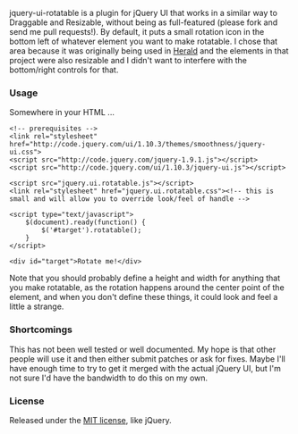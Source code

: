 jquery-ui-rotatable is a plugin for jQuery UI that works in a similar way to Draggable and Resizable, without being as full-featured (please fork and send me pull requests!). By default, it puts a small rotation icon in the bottom left of whatever element you want to make rotatable. I chose that area because it was originally being used in [Herald](/godswearhats/herald) and the elements in that project were also resizable and I didn't want to interfere with the bottom/right controls for that.

### Usage

Somewhere in your HTML ...

	<!-- prerequisites -->
	<link rel="stylesheet" href="http://code.jquery.com/ui/1.10.3/themes/smoothness/jquery-ui.css">
	<script src="http://code.jquery.com/jquery-1.9.1.js"></script>
	<script src="http://code.jquery.com/ui/1.10.3/jquery-ui.js"></script>
	
	<script src="jquery.ui.rotatable.js"></script>
	<link rel="stylesheet" href="jquery.ui.rotatable.css"><!-- this is small and will allow you to override look/feel of handle -->
	
	<script type="text/javascript">
		$(document).ready(function() {
			$('#target').rotatable();
		}
	</script>
	
	<div id="target">Rotate me!</div>
	
Note that you should probably define a height and width for anything that you make rotatable, as the rotation happens around the center point of the element, and when you don't define these things, it could look and feel a little a strange.

### Shortcomings

This has not been well tested or well documented. My hope is that other people will use it and then either submit patches or ask for fixes. Maybe I'll have enough time to try to get it merged with the actual jQuery UI, but I'm not sure I'd have the bandwidth to do this on my own.

### License

Released under the [MIT license](http://jquery.org/license), like jQuery. 